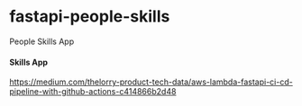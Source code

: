 # fastapi-people-skills
People Skills App
#### Skills App

https://medium.com/thelorry-product-tech-data/aws-lambda-fastapi-ci-cd-pipeline-with-github-actions-c414866b2d48

